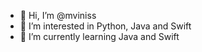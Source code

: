 - 👋 Hi, I’m @mviniss
- 👀 I’m interested in Python, Java and Swift
- 🌱 I’m currently learning Java and Swift
<!---
mviniss/mviniss is a ✨ special ✨ repository because its `README.md` (this file) appears on your GitHub profile.
You can click the Preview link to take a look at your changes.
--->
